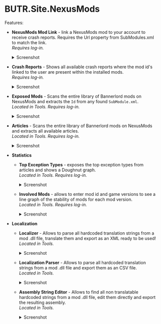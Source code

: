 # BUTR.Site.NexusMods

Features:
* **NexusMods Mod Link** - link a NexusMods mod to your account to receive crash reports. Requires the Url property from SubModules.xml to match the link.  
*Requires log-in.*  
  <details>
    <summary>Screenshot</summary>
    <img src="https://media.discordapp.net/attachments/422092475163869201/1093095251499044864/image.png" alt="" width="800">
  </details>

* **Crash Reports** - Shows all available crash reports where the mod id's linked to the user are present within the installed mods.  
*Requires log-in.*  
  <details>
    <summary>Screenshot</summary>
    <img src="https://media.discordapp.net/attachments/422092475163869201/1093095509696192542/image.png" alt="" width="800">
  </details>

* **Exposed Mods** - Scans the entire library of Bannerlord mods on NexusMods and extracts the `Id` from any found `SubModule.xml`.  
*Located in Tools. Requires log-in.*  
  <details>
    <summary>Screenshot</summary>
    <img src="https://media.discordapp.net/attachments/422092475163869201/1093095941365567499/image.png" alt="" width="800">
  </details>

* **Articles** - Scans the entire library of Bannerlord mods on NexusMods and extracts all available articles.  
*Located in Tools. Requires log-in.*  
  <details>
    <summary>Screenshot</summary>
    <img src="https://media.discordapp.net/attachments/422092475163869201/1093096228855762994/image.png" alt="" width="800">
  </details>

* **Statistics**
  * **Top Exception Types** - exposes the top exception types from articles and shows a Doughnut graph.  
    *Located in Tools. Requires log-in.*  
    <details>
      <summary>Screenshot</summary>
    <img src="https://media.discordapp.net/attachments/422092475163869201/1093103815051464704/image.png" alt="" width="800">
    </details>

  * **Involved Mods** - allows to enter mod id and game versions to see a line graph of the stability of mods for each mod version.  
  *Located in Tools. Requires log-in.*  
    <details>
      <summary>Screenshot</summary>
      <img src="https://media.discordapp.net/attachments/422092475163869201/1093094926952173608/image.png" alt="" width="800">
    </details>

* **Localization**
  * **Localizer** - Allows to parse all hardcoded translation strings from a mod .dll file, translate them and export as an XML ready to be used!  
  *Located in Tools.*  
    <details>
      <summary>Screenshot</summary>
      <img src="https://media.discordapp.net/attachments/1022841097434710108/1022841097652797570/unknownssfg.png" alt="" width="800">
    </details>

  * **Localization Parser** - Allows to parse all hardcoded translation strings from a mod .dll file and export them as an CSV file.   
  *Located in Tools.*  
    <details>
      <summary>Screenshot</summary>
      <img src="https://media.discordapp.net/attachments/1022840821675986984/1022840941033312296/unknodfgwn.png" alt="" width="800">
    </details>

  * **Assembly String Editor** - Allows to find all non translatable hardcoded strings from a mod .dll file, edit them directly and export the resulting assembly.  
  *Located in Tools.*  
    <details>
      <summary>Screenshot</summary>
      <img src="https://media.discordapp.net/attachments/1022841241081221120/1022841241299341363/unknoaatwn.png" alt="" width="800">
    </details>

